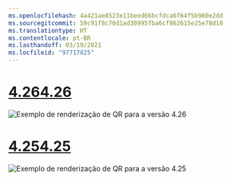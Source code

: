 ```yaml
---
ms.openlocfilehash: 4a421ae8523e11beed66bcfdca6f64f5b980e2dd
ms.sourcegitcommit: 59c91f8c70d1ad30995fba6cf862615e25e78d10
ms.translationtype: HT
ms.contentlocale: pt-BR
ms.lasthandoff: 03/19/2021
ms.locfileid: "97717825"
---
```

# <a name="426"></a>[<span data-ttu-id="0597f-101">4.26</span><span class="sxs-lookup"><span data-stu-id="0597f-101">4.26</span></span>](#tab/426)

![Exemplo de renderização de QR para a versão 4.26](../images/qr-codes-img-02.png)

# <a name="425"></a>[<span data-ttu-id="0597f-103">4.25</span><span class="sxs-lookup"><span data-stu-id="0597f-103">4.25</span></span>](#tab/425)

![Exemplo de renderização de QR para a versão 4.25](../images/unreal-qr-render.PNG)

